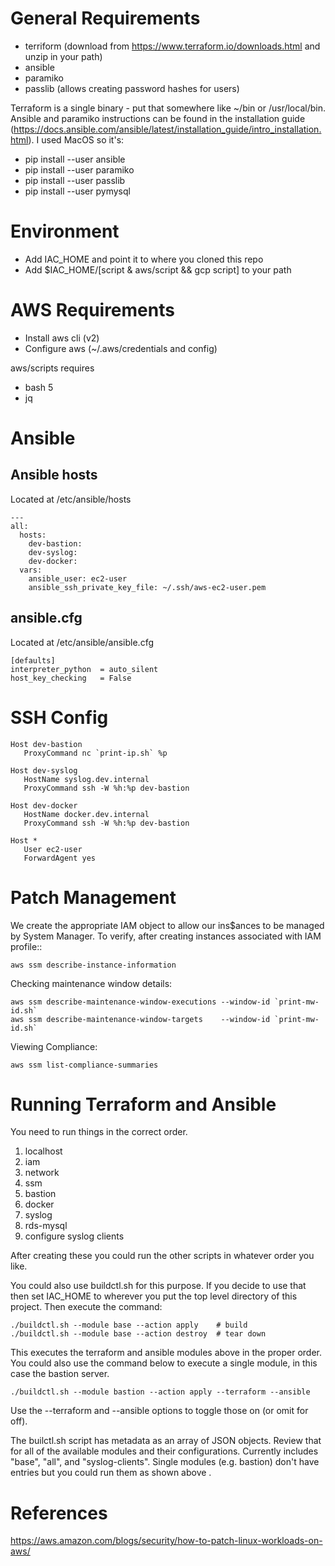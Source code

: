 # General Requirements

* terriform (download from https://www.terraform.io/downloads.html and unzip in your path)
* ansible 
* paramiko
* passlib (allows creating password hashes for users)

Terraform is a single binary - put that somewhere like ~/bin or /usr/local/bin.  Ansible and paramiko instructions
can be found in the installation guide (https://docs.ansible.com/ansible/latest/installation_guide/intro_installation.html).
I used MacOS so it's:

* pip install --user ansible
* pip install --user paramiko
* pip install --user passlib
* pip install --user pymysql

# Environment

* Add IAC_HOME and point it to where you cloned this repo
* Add $IAC_HOME/[script & aws/script && gcp script]  to your path

# AWS Requirements

* Install aws cli (v2)
* Configure aws (~/.aws/credentials and config)

aws/scripts requires

* bash 5
* jq

# Ansible

## Ansible hosts 

Located at /etc/ansible/hosts

```
---
all:
  hosts:
    dev-bastion:
    dev-syslog:
    dev-docker:
  vars:
    ansible_user: ec2-user
    ansible_ssh_private_key_file: ~/.ssh/aws-ec2-user.pem
```

## ansible.cfg

Located at /etc/ansible/ansible.cfg

```
[defaults]
interpreter_python 	= auto_silent
host_key_checking 	= False
```

# SSH Config

```
Host dev-bastion
   ProxyCommand nc `print-ip.sh` %p

Host dev-syslog
   HostName syslog.dev.internal
   ProxyCommand ssh -W %h:%p dev-bastion

Host dev-docker
   HostName docker.dev.internal
   ProxyCommand ssh -W %h:%p dev-bastion

Host *
   User ec2-user
   ForwardAgent yes
```
# Patch Management 

We create the appropriate IAM object to allow our ins$ances to be managed by System Manager.  To verify,
after creating instances associated with IAM profile::

```
aws ssm describe-instance-information
```

Checking maintenance window details:

```
aws ssm describe-maintenance-window-executions --window-id `print-mw-id.sh`
aws ssm describe-maintenance-window-targets    --window-id `print-mw-id.sh`
```

Viewing Compliance:

```
aws ssm list-compliance-summaries
```

# Running Terraform and Ansible

You need to run things in the correct order.

1. localhost 
2. iam
3. network
4. ssm
5. bastion
6. docker
7. syslog
8. rds-mysql
9. configure syslog clients

After creating these you could run the other scripts in whatever order you like.

You could also use buildctl.sh for this purpose.  If you decide to use that then
set IAC_HOME to wherever you put the top level directory of this project.  Then
execute the command:

```
./buildctl.sh --module base --action apply    # build
./buildctl.sh --module base --action destroy  # tear down
```

This executes the terraform and ansible modules above in the proper order.  You 
could also use the command below to execute a single module, in this case the 
bastion server.

```
./buildctl.sh --module bastion --action apply --terraform --ansible
```

Use the --terraform and --ansible options to toggle those on (or omit for off).

The builctl.sh script has metadata as an array of JSON objects.  Review that for
all of the available modules and their configurations.  Currently includes "base",
"all", and "syslog-clients".  Single modules (e.g. bastion) don't have entries 
but you could run them as shown above .

# References 

https://aws.amazon.com/blogs/security/how-to-patch-linux-workloads-on-aws/
